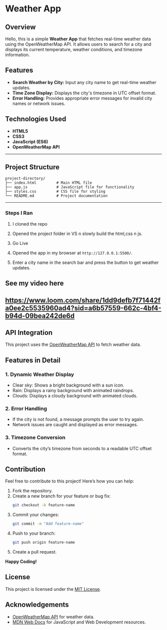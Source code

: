 # Weather App

## Overview
Hello, this is a simple **Weather App** that fetches real-time weather data using the OpenWeatherMap API. It allows users to search for a city and displays its current temperature, weather conditions, and timezone information. 


## Features
- **Search Weather by City:** Input any city name to get real-time weather updates.
- **Time Zone Display:** Displays the city's timezone in UTC offset format.
- **Error Handling:** Provides appropriate error messages for invalid city names or network issues.


## Technologies Used
- **HTML5**
- **CSS3**
- **JavaScript (ES6)**
- **OpenWeatherMap API**

---

## Project Structure
```
project-directory/
├── index.html         # Main HTML file
├── app.js             # JavaScript file for functionality
├── styles.css         # CSS file for styling
└── README.md          # Project documentation
```

---

### Steps I Ran
1. I cloned the repo
 
2. Opened the project folder in VS n slowly build the html,css n js.

3. Go Live

4. Opened the app in my browser at `http://127.0.0.1:5500/`.

5. Enter a city name in the search bar and press the button to get weather updates.

## See my video here
## https://www.loom.com/share/1dd9defb7f71442fa0ee2c5535960ad4?sid=a6b57559-662c-4bf4-b94d-09bea242de6d 

## API Integration
This project uses the [OpenWeatherMap API](https://openweathermap.org/api) to fetch weather data. 


## Features in Detail
### 1. Dynamic Weather Display
- Clear sky: Shows a bright background with a sun icon.
- Rain: Displays a rainy background with animated raindrops.
- Clouds: Displays a cloudy background with animated clouds.

### 2. Error Handling
- If the city is not found, a message prompts the user to try again.
- Network issues are caught and displayed as error messages.

### 3. Timezone Conversion
- Converts the city’s timezone from seconds to a readable UTC offset format.


## Contribution
Feel free to contribute to this project! Here’s how you can help:
1. Fork the repository.
2. Create a new branch for your feature or bug fix:
   ```bash
   git checkout -b feature-name
   ```
3. Commit your changes:
   ```bash
   git commit -m "Add feature-name"
   ```
4. Push to your branch:
   ```bash
   git push origin feature-name
   ```
5. Create a pull request.

**Happy Coding!** 


## License
This project is licensed under the [MIT License](LICENSE).


## Acknowledgements
- [OpenWeatherMap API](https://openweathermap.org/api) for weather data.
- [MDN Web Docs](https://developer.mozilla.org/) for JavaScript and Web Development resources.
